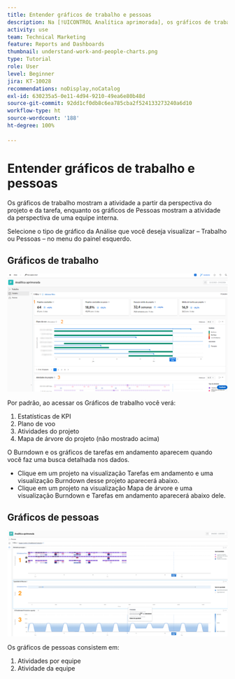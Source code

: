 ```yaml
---
title: Entender gráficos de trabalho e pessoas
description: Na [!UICONTROL Analítica aprimorada], os gráficos de trabalho mostram a atividade da perspectiva do projeto e da tarefa, enquanto os gráficos de pessoas mostram a atividade da perspectiva de uma equipe interna.
activity: use
team: Technical Marketing
feature: Reports and Dashboards
thumbnail: understand-work-and-people-charts.png
type: Tutorial
role: User
level: Beginner
jira: KT-10028
recommendations: noDisplay,noCatalog
exl-id: 630235a5-0e11-4d94-9210-49ea6e80b48d
source-git-commit: 92dd1cf0db8c6ea785cba2f524133273240a6d10
workflow-type: ht
source-wordcount: '188'
ht-degree: 100%

---
```


# Entender gráficos de trabalho e pessoas

Os gráficos de trabalho mostram a atividade a partir da perspectiva do projeto e da tarefa, enquanto os gráficos de Pessoas mostram a atividade da perspectiva de uma equipe interna.

Selecione o tipo de gráfico da Análise que você deseja visualizar – Trabalho ou Pessoas – no menu do painel esquerdo.

## Gráficos de trabalho

![Uma imagem da descoberta do recurso de [!UICONTROL Análise] no [!DNL Workfront Classic]](assets/section-1-1.png)

Por padrão, ao acessar os Gráficos de trabalho você verá:

1. Estatísticas de KPI
1. Plano de voo
1. Atividades do projeto
1. Mapa de árvore do projeto (não mostrado acima)

O Burndown e os gráficos de tarefas em andamento aparecem quando você faz uma busca detalhada nos dados.

* Clique em um projeto na visualização Tarefas em andamento e uma visualização Burndown desse projeto aparecerá abaixo.
* Clique em um projeto na visualização Mapa de árvore e uma visualização Burndown e Tarefas em andamento aparecerá abaixo dele.

## Gráficos de pessoas

![Uma imagem da descoberta do recurso [!UICONTROL Análise] no [!DNL Workfront Classic]](assets/section-1-2.png)

Os gráficos de pessoas consistem em:

1. Atividades por equipe
1. Atividade da equipe
